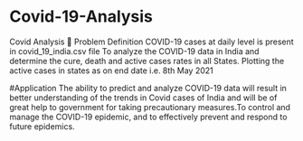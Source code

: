 # Covid-19-Analysis
Covid Analysis
📌 Problem Definition
COVID-19 cases at daily level is present in covid_19_india.csv file
To analyze the COVID-19 data in India and determine the cure, death and active cases rates in all States. Plotting the active cases in states as on end date i.e. 8th May 2021

#Application
The ability to predict and analyze COVID-19 data will result in better understanding of the trends in Covid cases of India and will be of great help to government for taking precautionary measures.To control and manage the COVID-19 epidemic, and to effectively prevent and respond to future epidemics.

